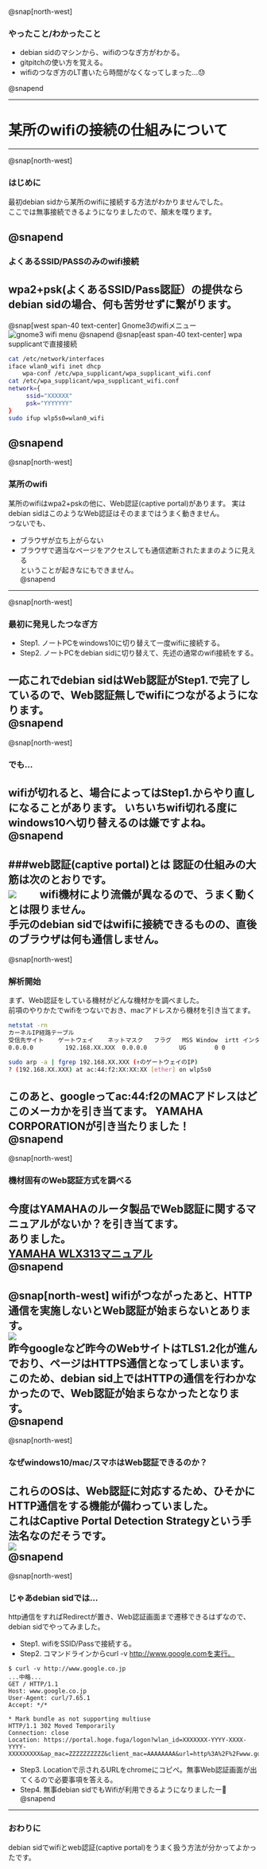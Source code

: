 @snap[north-west]
### やったこと/わかったこと

- debian sidのマシンから、wifiのつなぎ方がわかる。  
- gitpitchの使い方を覚える。
- wifiのつなぎ方のLT書いたら時間がなくなってしまった...😓  

@snapend

---
# 某所のwifiの接続の仕組みについて
---
@snap[north-west]
### はじめに
最初debian sidから某所のwifiに接続する方法がわかりませんでした。  
ここでは無事接続できるようになりましたので、顛末を喋ります。  

@snapend
---
### よくあるSSID/PASSのみのwifi接続
wpa2+psk(よくあるSSID/Pass認証）の提供ならdebian sidの場合、何も苦労せずに繋がります。  
---
@snap[west span-40 text-center]
Gnome3のwifiメニュー  
![gnome3 wifi menu](gnome-wifi-modified.png)
@snapend
@snap[east span-40 text-center]
wpa supplicantで直接接続
```bash
cat /etc/network/interfaces
iface wlan0_wifi inet dhcp
	wpa-conf /etc/wpa_supplicant/wpa_supplicant_wifi.conf
cat /etc/wpa_supplicant/wpa_supplicant_wifi.conf
network={
     ssid="XXXXXX"
     psk="YYYYYYY"
}
sudo ifup wlp5s0=wlan0_wifi
```
@snapend
---
@snap[north-west]
### 某所のwifi
某所のwifiはwpa2+pskの他に、Web認証(captive portal)があります。
実はdebian sidはこのようなWeb認証はそのままではうまく動きません。  
つないでも、  
* ブラウザが立ち上がらない  
* ブラウザで適当なページをアクセスしても通信遮断されたままのように見える  
ということが起きなにもできません。  
@snapend
---
@snap[north-west]
### 最初に発見したつなぎ方
* Step1. ノートPCをwindows10に切り替えて一度wifiに接続する。  
* Step2. ノートPCをdebian sidに切り替えて、先述の通常のwifi接続をする。  

一応これでdebian sidはWeb認証がStep1.で完了しているので、Web認証無しでwifiにつながるようになります。  
@snapend
---
@snap[north-west]
### でも...
wifiが切れると、場合によってはStep1.からやり直しになることがあります。
いちいちwifi切れる度にwindows10へ切り替えるのは嫌ですよね。  
@snapend
---
###web認証(captive portal)とは
認証の仕組みの大筋は次のとおりです。  
![](https://www.hitachi-solutions.co.jp/aruba/sp/guide/tech/img/img12_lan_guide.jpg)　　
wifi機材により流儀が異なるので、うまく動くとは限りません。  
手元のdebian sidではwifiに接続できるものの、直後のブラウザは何も通信しません。
---
@snap[north-west]
### 解析開始
まず、Web認証をしている機材がどんな機材かを調べました。  
前項のやりかたでwifiをつないでおき、macアドレスから機材を引き当てます。  
```bash
netstat -rn
カーネルIP経路テーブル
受信先サイト    ゲートウェイ    ネットマスク   フラグ   MSS Window  irtt インタフェース
0.0.0.0         192.168.XX.XXX  0.0.0.0         UG        0 0          0 wlp5s0

sudo arp -a | fgrep 192.168.XX.XXX (↑のゲートウェイのIP)
? (192.168.XX.XXX) at ac:44:f2:XX:XX:XX [ether] on wlp5s0
```
このあと、googleってac:44:f2のMACアドレスはどこのメーカかを引き当てます。 
YAMAHA CORPORATIONが引き当たりました！  
@snapend
---
@snap[north-west] 
### 機材固有のWeb認証方式を調べる
今度はYAMAHAのルータ製品でWeb認証に関するマニュアルがないか？を引き当てます。  
ありました。  
[YAMAHA WLX313マニュアル](http://www.rtpro.yamaha.co.jp/AP/docs/wlx313/captive_portal.html)  
@snapend
---
@snap[north-west] 
wifiがつながったあと、HTTP通信を実施しないとWeb認証が始まらないとあります。  
![](http://www.rtpro.yamaha.co.jp/AP/docs/wlx313/images/captive_portal/cp_overview.png)  
昨今googleなど昨今のWebサイトはTLS1.2化が進んでおり、ページはHTTPS通信となってしまいます。このため、debian sid上ではHTTPの通信を行わかなかったので、Web認証が始まらなかったとなります。  
@snapend
---
@snap[north-west]
### なぜwindows10/mac/スマホはWeb認証できるのか？
これらのOSは、Web認証に対応するため、ひそかにHTTP通信をする機能が備わっていました。  
これはCaptive Portal Detection Strategyという手法名なのだそうです。  
![](https://cdn-ak.f.st-hatena.com/images/fotolife/a/ao0780/20170221/20170221100614.png)  
@snapend
---
@snap[north-west]
### じゃあdebian sidでは...
http通信をすればRedirectが置き、Web認証画面まで遷移できるはずなので、
debian sidでやってみました。  
* Step1. wifiをSSID/Passで接続する。  
* Step2. コマンドラインからcurl -v http://www.google.comを実行。  
```http
$ curl -v http://www.google.co.jp
...中略...
GET / HTTP/1.1
Host: www.google.co.jp
User-Agent: curl/7.65.1
Accept: */*
 
* Mark bundle as not supporting multiuse
HTTP/1.1 302 Moved Temporarily
Connection: close
Location: https://portal.hoge.fuga/logon?wlan_id=XXXXXXX-YYYY-XXXX-YYYY-XXXXXXXXX&ap_mac=ZZZZZZZZZZ&client_mac=AAAAAAAA&url=http%3A%2F%2Fwww.google.co.jp%2F
```
* Step3. Locationで示されるURLをchromeにコピペ。無事Web認証画面が出てくるので必要事項を答える。  
* Step4. 無事debian sidでもWifiが利用できるようになりましたー🙆  
@snapend
---
### おわりに
debian sidでwifiとweb認証(captive portal)をうまく扱う方法が分かってよかったです。
